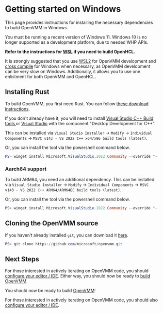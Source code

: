 # Getting started on Windows

This page provides instructions for installing the necessary dependencies to
build OpenVMM in Windows.

You must be running a recent version of Windows 11. Windows 10 is no longer
supported as a development platform, due to needed WHP APIs.

**Refer to the instructions for [WSL](./getting_started_wsl.md)
if you need to build OpenHCL.**

It is strongly suggested that you use [WSL2](./getting_started_wsl.md)
for OpenVMM development and [cross compile](./openhcl/cross_compile.md)
for Windows when necessary, as OpenVMM development can be very slow on Windows.
Additionally, it allows you to use one enlistment for both OpenVMM and OpenHCL.

## Installing Rust

To build OpenVMM, you first need Rust. You can follow
[these download instructions](https://www.rust-lang.org/tools/install).

If you don't already have it, you will need to install
[Visual Studio C++ Build tools ](https://visualstudio.microsoft.com/visual-cpp-build-tools/)
or [Visual Studio](https://visualstudio.microsoft.com/vs/) with the component
"Desktop Development for C++".

This can be installed via `Visual Studio Installer` -> `Modify` -> `Individual Components`
-> `MSVC v143 - VS 2022 C++ x64/x86 build tools (latest)`.

Or, you can install the tool via the powershell command below.

```powershell
PS> winget install Microsoft.VisualStudio.2022.Community --override "--quiet --add Microsoft.VisualStudio.Component.VC.Tools.x86.x64"
```

### Aarch64 support

To build ARM64, you need an additional dependency.
This can be installed via `Visual Studio Installer` -> `Modify` -> `Individual Components`
-> `MSVC v143 - VS 2022 C++ ARM64/ARM64EC build tools (latest)`.

Or, you can install the tool via the powershell command below.

```powershell
PS> winget install Microsoft.VisualStudio.2022.Community --override "--quiet --add Microsoft.VisualStudio.Component.VC.Tools.ARM64"
```

## Cloning the OpenVMM source

If you haven't already installed `git`, you can download it
[here](https://git-scm.com/downloads).

```powershell
PS> git clone https://github.com/microsoft/openvmm.git
```

## Next Steps

For those interested in actively iterating on OpenVMM code, you should
[configure your editor / IDE](./ide_setup.md). Either way, you should now be
ready to [build OpenVMM](./openvmm/build.md).

You should now be ready to build [OpenVMM](./openvmm/build.md)!

For those interested in actively iterating on OpenVMM code, you should also
[configure your editor / IDE](./ide_setup.md).
